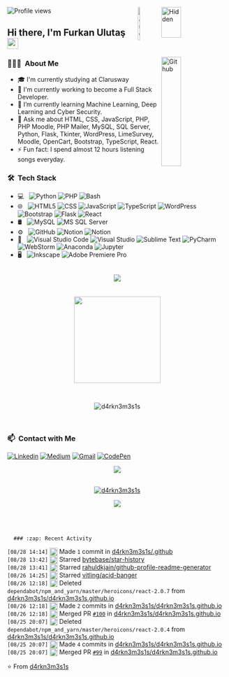 ![Profile views](https://komarev.com/ghpvc/?username=d4rkn3m3s1s&color=blue)    <img width="30%" height="70px" align="right" alt="Hidden" src="https://media1.tenor.com/images/5188ac267b55d2594531cc974e2907d0/tenor.gif?itemid=26386839" /><img width="10%" height="76px" align="right" alt="AnonAlien" src="https://media2.giphy.com/media/SyaYzYOqDUE8T2Zvig/giphy.gif?cid=790b7611790edd716428737c9a1fb5fbd73838c4c87d7410&rid=giphy.gif&ct=g" />

 
## Hi there, I'm Furkan Ulutaş <img src="https://media.giphy.com/media/hvRJCLFzcasrR4ia7z/giphy.gif" width="25px">
<img width="30%" height="250px" align="right" alt="Github" src="https://media2.giphy.com/media/l0HlRVFefdU4nygus/giphy.gif?cid=790b7611635fbc7c6a3a8453bf4efb7c736318a8f65e1126&rid=giphy.gif&ct=g" />

       
### 👨🏻‍💻 &nbsp;About Me

- 🎓 I'm currently studying at Clarusway
- 🔭 I'm currently working to become a Full Stack Developer.
- 🌱 I’m currently learning Machine Learning, Deep Learning and Cyber Security.
- 💬 Ask me about HTML, CSS, JavaScript, PHP, PHP Moodle, PHP Mailer, MySQL, SQL Server, Python, Flask, Tkinter, WordPress, LimeSurvey, Moodle, OpenCart, Bootstrap, TypeScript, React.
- ⚡ Fun fact: I spend almost 12 hours listening songs everyday.
    

### 🛠 &nbsp;Tech Stack

- 💻 &nbsp;
  ![Python](https://img.shields.io/badge/-Python-333333?style=flat&logo=python)
  ![PHP](https://img.shields.io/badge/-PHP-333333?style=flat&logo=php)
  ![Bash](https://img.shields.io/badge/-Bash%20Script-333333?style=flat&logo=GNU-Bash&logoColor=white)
- 🌐 &nbsp;
  ![HTML5](https://img.shields.io/badge/-HTML5-333333?style=flat&logo=HTML5)
  ![CSS](https://img.shields.io/badge/-CSS-333333?style=flat&logo=CSS3&logoColor=1572B6)
  ![JavaScript](https://img.shields.io/badge/-JavaScript-333333?style=flat&logo=javascript)
  ![TypeScript](https://img.shields.io/badge/-TypeScript-333333?style=flat&logo=typescript)
  ![WordPress](https://img.shields.io/badge/-WordPress-333333?style=flat&logo=wordpress)
  ![Bootstrap](https://img.shields.io/badge/-Bootstrap-333333?style=flat&logo=bootstrap&logoColor=563D7C)
  ![Flask](https://img.shields.io/badge/-Flask-333333?style=flat&logo=flask)
  ![React](https://img.shields.io/badge/-React-333333?style=flat&logo=react)
- 🛢 &nbsp;
  ![MySQL](https://img.shields.io/badge/-MySQL-333333?style=flat&logo=mysql)
  ![MS SQL Server](https://img.shields.io/badge/-MS%20SQL%20Server-333333?style=flat&logo=Microsoft-SQL-Server)
- ⚙️ &nbsp;
  ![GitHub](https://img.shields.io/badge/-GitHub-333333?style=flat&logo=github)
  ![Notion](https://img.shields.io/badge/-Notion-333333?style=flat&logo=notion)
  ![Notion](https://img.shields.io/badge/-CodePen-333333?style=flat&logo=codepen)
- 🔧 &nbsp;
  ![Visual Studio Code](https://img.shields.io/badge/-Visual%20Studio%20Code-333333?style=flat&logo=visual-studio-code&logoColor=007ACC)
  ![Visual Studio](https://img.shields.io/badge/-Visual%20Studio-333333?style=flat&logo=visual-studio&logoColor=643995)
  ![Sublime Text](https://img.shields.io/badge/-Sublime%20Text-333333?style=flat&logo=sublime-text)
  ![PyCharm](https://img.shields.io/badge/-PyCharm-333333?style=flat&logo=pycharm)
  ![WebStorm](https://img.shields.io/badge/-WebStorm-333333?style=flat&logo=webstorm)
  ![Anaconda](https://img.shields.io/badge/-Anaconda-333333?style=flat&logo=anaconda)
  ![Jupyter](https://img.shields.io/badge/-Jupyter-333333?style=flat&logo=jupyter)
- 🖥 &nbsp;
  ![Inkscape](https://img.shields.io/badge/-Inkscape-333333?style=flat&logo=inkscape)
  ![Adobe Premiere Pro](https://img.shields.io/badge/-Adobe%20Premiere%20Pro-333333?style=flat&logo=adobe-premiere-pro)

 <br/>
<div align="center">
<a href="https://github.com/d4rkn3m3s1s">
  <img align="center" src="https://github-readme-stats.vercel.app/api?username=d4rkn3m3s1s&&show_icons=true&title_color=ffffff&icon_color=bb2acf&text_color=daf7dc&bg_color=151514" />
  </div>
  <br>
  <br>
  <div align="center">
  <img height="198em" src="https://github-readme-stats.vercel.app/api/top-langs/?username=d4rkn3m3s1s&layout=compact&langs_count=8&bg_color=151514&text_color=daf7df" />
     </div>
  </a>
  <div align="center" >
<p>&nbsp;</p>
<p><img align="center" src="https://github-readme-streak-stats.herokuapp.com/?user=d4rkn3m3s1s&theme=tokyonight_duo" alt="d4rkn3m3s1s" /></p>
</div>

</div> 
<br/>

### 📫 &nbsp;Contact with Me


  [![Linkedin](https://img.shields.io/badge/-LinkedIn-blue?style=flat&logo=Linkedin&logoColor=white)](https://www.linkedin.com/in//)
  [![Medium](https://img.shields.io/badge/-Medium-black?style=flat&logo=medium&logoColor=white)](https://d4rkn3m3s1s.medium.com)
  [![Gmail](https://img.shields.io/badge/-Gmail-c14438?style=flat&logo=Gmail&logoColor=white)](mailto:four.ulu24@gmail.com)
  [![CodePen](https://img.shields.io/badge/-CodePen-black?style=flat&logo=codepen)](https://codepen.io/d4rkn3m3s1s)
<br/>  

<div align="center"><img src="https://spotify-github-profile.vercel.app/api/view?uid=zoaegvatpjo18bau7k9l80mnq&cover_image=true&theme=default&bar_color=53b14f&bar_color_cover=false" /></div>  

<br/> 


<p align="center"> <a href="https://github.com/ryo-ma/github-profile-trophy"><img src="https://github-profile-trophy.vercel.app/?username=d4rkn3m3s1s&theme=onedark" alt="d4rkn3m3s1s" /></a> </p>






<div align="center">
      <a href="https://www.buymeacoffee.com/d4rkn3m3s1s" target="_blank" style="display: inline-block;">
                <img
                    src="https://img.shields.io/badge/Donate-Buy%20Me%20A%20Coffee-orange.svg?style=flat-square" 
                    align="center"
                />
            </a></div>
            <br>
            <br>
            <br>
            
            
      ### :zap: Recent Activity
<!--START_SECTION:activity-->
`[08/28 14:14]` <a href="https://github.com/d4rkn3m3s1s" title="📝"><img alt="📝" src="https://github.com/d4rkn3m3s1s/d4rkn3m3s1sd4rkn3m3s1s/raw/master/src/images/icons/commit.png" align="top" height="18"></a> Made `1` commit in [d4rkn3m3s1s/.github](https://github.com/d4rkn3m3s1sd4rkn3m3s1s/.github)<br>`[08/28 13:42]` <a href="https://github.com/d4rkn3m3s1s" title="⭐"><img alt="⭐" src="https://github.com/d4rkn3m3s1s/d4rkn3m3s1s/raw/master/src/images/icons/star.png" align="top" height="18"></a> Starred [bytebase/star-history](https://github.com/bytebase/star-history)<br>`[08/28 13:41]` <a href="https://github.com/d4rkn3m3s1s" title="⭐"><img alt="⭐" src="https://github.com/d4rkn3m3s1s/d4rkn3m3s1s/raw/master/src/images/icons/star.png" align="top" height="18"></a> Starred [rahuldkjain/github-profile-readme-generator](https://github.com/rahuldkjain/github-profile-readme-generator)<br>`[08/26 14:25]` <a href="https://github.com/d4rkn3m3s1s" title="⭐"><img alt="⭐" src="https://github.com/d4rkn3m3s1s/d4rkn3m3s1s/raw/master/src/images/icons/star.png" align="top" height="18"></a> Starred [vitling/acid-banger](https://github.com/vitling/acid-banger)<br>`[08/26 12:18]` <a href="https://github.com/d4rkn3m3s1s" title="❌"><img alt="❌" src="https://github.com/d4rkn3m3s1s/d4rkn3m3s1s/raw/master/src/images/icons/delete.png" align="top" height="18"></a> Deleted `dependabot/npm_and_yarn/master/heroicons/react-2.0.7` from [d4rkn3m3s1s/d4rkn3m3s1s.github.io](https://github.com/d4rkn3m3s1s/d4rkn3m3s1s.github.io)<br>`[08/26 12:18]` <a href="https://github.com/d4rkn3m3s1s" title="📝"><img alt="📝" src="https://github.com/d4rkn3m3s1s/d4rkn3m3s1s/raw/master/src/images/icons/commit.png" align="top" height="18"></a> Made `2` commits in [d4rkn3m3s1s/d4rkn3m3s1s.github.io](https://github.com/d4rkn3m3s1s/d4rkn3m3s1sd4rkn3m3s1s.github.io)<br>`[08/26 12:18]` <a href="https://github.com/d4rkn3m3s1s" title="🎉"><img alt="🎉" src="https://github.com/d4rkn3m3s1s/d4rkn3m3s1s/raw/master/src/images/icons/merge.png" align="top" height="18"></a> Merged PR [`#100`](https://github.com/d4rkn3m3s1s/d4rkn3m3s1s.github.io/pull/100 'Bump @heroicons/react from 2.0.4 to 2.0.7') in [d4rkn3m3s1s/d4rkn3m3s1s.github.io](https://github.com/d4rkn3m3s1s/d4rkn3m3s1s.github.io)<br>`[08/25 20:07]` <a href="https://github.com/d4rkn3m3s1s" title="❌"><img alt="❌" src="https://github.com/d4rkn3m3s1s/d4rkn3m3s1s/raw/master/src/images/icons/delete.png" align="top" height="18"></a> Deleted `dependabot/npm_and_yarn/master/heroicons/react-2.0.4` from [d4rkn3m3s1s/d4rkn3m3s1s.github.io](https://github.com/d4rkn3m3s1s/d4rkn3m3s1s.github.io)<br>`[08/25 20:07]` <a href="https://github.com/d4rkn3m3s1s" title="📝"><img alt="📝" src="https://github.com/d4rkn3m3s1s/d4rkn3m3s1s/raw/master/src/images/icons/commit.png" align="top" height="18"></a> Made `4` commits in [d4rkn3m3s1s/d4rkn3m3s1s.github.io](https://github.com/d4rkn3m3s1s/d4rkn3m3s1s.github.io)<br>`[08/25 20:07]` <a href="https://github.com/d4rkn3m3s1s" title="🎉"><img alt="🎉" src="https://github.com/d4rkn3m3s1s/d4rkn3m3s1s/raw/master/src/images/icons/merge.png" align="top" height="18"></a> Merged PR [`#99`](https://github.com//d4rkn3m3s1s/d4rkn3m3s1s.github.io/pull/99 'Bump @heroicons/react from 1.0.6 to 2.0.4') in [d4rkn3m3s1s/d4rkn3m3s1s.github.io](https://github.com/d4rkn3m3s1s/d4rkn3m3s1s.github.io)
<!--END_SECTION:activity-->
         


 
⭐️ From [d4rkn3m3s1s](https://github.com/d4rkn3m3s1s)

